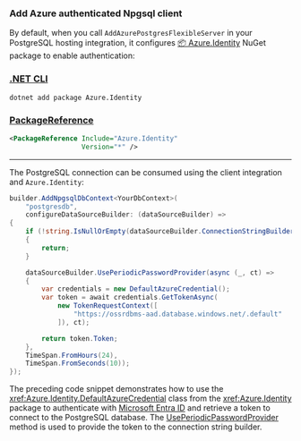 ### Add Azure authenticated Npgsql client

By default, when you call `AddAzurePostgresFlexibleServer` in your PostgreSQL hosting integration, it configures [📦 Azure.Identity](https://www.nuget.org/packages/Azure.Identity) NuGet package to enable authentication:

### [.NET CLI](#tab/dotnet-cli)

```dotnetcli
dotnet add package Azure.Identity
```

### [PackageReference](#tab/package-reference)

```xml
<PackageReference Include="Azure.Identity"
                  Version="*" />
```

---

The PostgreSQL connection can be consumed using the client integration and `Azure.Identity`:

```csharp
builder.AddNpgsqlDbContext<YourDbContext>(
    "postgresdb", 
    configureDataSourceBuilder: (dataSourceBuilder) =>
{
    if (!string.IsNullOrEmpty(dataSourceBuilder.ConnectionStringBuilder.Password))
    {
        return;
    }

    dataSourceBuilder.UsePeriodicPasswordProvider(async (_, ct) =>
    {
        var credentials = new DefaultAzureCredential();
        var token = await credentials.GetTokenAsync(
            new TokenRequestContext([
                "https://ossrdbms-aad.database.windows.net/.default"
            ]), ct);

        return token.Token;
    },
    TimeSpan.FromHours(24),
    TimeSpan.FromSeconds(10));
});
```

The preceding code snippet demonstrates how to use the <xref:Azure.Identity.DefaultAzureCredential> class from the <xref:Azure.Identity> package to authenticate with [Microsoft Entra ID](/azure/postgresql/flexible-server/concepts-azure-ad-authentication) and retrieve a token to connect to the PostgreSQL database. The [UsePeriodicPasswordProvider](https://www.npgsql.org/doc/api/Npgsql.NpgsqlDataSourceBuilder.html#Npgsql_NpgsqlDataSourceBuilder_UsePeriodicPasswordProvider_System_Func_Npgsql_NpgsqlConnectionStringBuilder_System_Threading_CancellationToken_System_Threading_Tasks_ValueTask_System_String___System_TimeSpan_System_TimeSpan_) method is used to provide the token to the connection string builder.
